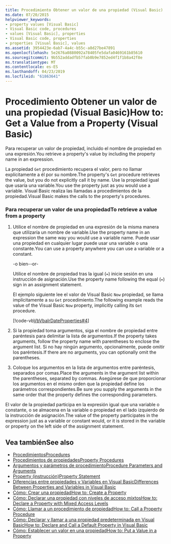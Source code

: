 ```yaml
---
title: Procedimiento Obtener un valor de una propiedad (Visual Basic)
ms.date: 07/20/2015
helpviewer_keywords:
- property values [Visual Basic]
- Visual Basic code, procedures
- values [Visual Basic], properties
- Visual Basic code, properties
- properties [Visual Basic], values
ms.assetid: 3954423e-6ab7-4a4c-b55c-a8d27be47891
ms.openlocfilehash: 5e2676a0880092a78405fe5dafa0469161b85610
ms.sourcegitcommit: 9b552addadfb57fab0b9e7852ed4f1f1b8a42f8e
ms.translationtype: MT
ms.contentlocale: es-ES
ms.lasthandoff: 04/23/2019
ms.locfileid: "61863641"
---
```

# <a name="how-to-get-a-value-from-a-property-visual-basic"></a><span data-ttu-id="beec2-102">Procedimiento Obtener un valor de una propiedad (Visual Basic)</span><span class="sxs-lookup"><span data-stu-id="beec2-102">How to: Get a Value from a Property (Visual Basic)</span></span>
<span data-ttu-id="beec2-103">Para recuperar un valor de propiedad, incluido el nombre de propiedad en una expresión.</span><span class="sxs-lookup"><span data-stu-id="beec2-103">You retrieve a property's value by including the property name in an expression.</span></span>  
  
 <span data-ttu-id="beec2-104">La propiedad `Get` procedimiento recupera el valor, pero no llamar explícitamente a él por su nombre.</span><span class="sxs-lookup"><span data-stu-id="beec2-104">The property's `Get` procedure retrieves the value, but you do not explicitly call it by name.</span></span> <span data-ttu-id="beec2-105">Use la propiedad igual que usaría una variable.</span><span class="sxs-lookup"><span data-stu-id="beec2-105">You use the property just as you would use a variable.</span></span> <span data-ttu-id="beec2-106">Visual Basic realiza las llamadas a procedimientos de la propiedad.</span><span class="sxs-lookup"><span data-stu-id="beec2-106">Visual Basic makes the calls to the property's procedures.</span></span>  
  
### <a name="to-retrieve-a-value-from-a-property"></a><span data-ttu-id="beec2-107">Para recuperar un valor de una propiedad</span><span class="sxs-lookup"><span data-stu-id="beec2-107">To retrieve a value from a property</span></span>  
  
1. <span data-ttu-id="beec2-108">Utilice el nombre de propiedad en una expresión de la misma manera que utilizaría un nombre de variable.</span><span class="sxs-lookup"><span data-stu-id="beec2-108">Use the property name in an expression the same way you would use a variable name.</span></span> <span data-ttu-id="beec2-109">Puede usar una propiedad en cualquier lugar puede usar una variable o una constante.</span><span class="sxs-lookup"><span data-stu-id="beec2-109">You can use a property anywhere you can use a variable or a constant.</span></span>  
  
     <span data-ttu-id="beec2-110">-o bien-</span><span class="sxs-lookup"><span data-stu-id="beec2-110">-or-</span></span>  
  
     <span data-ttu-id="beec2-111">Utilice el nombre de propiedad tras la igual (`=`) inicie sesión en una instrucción de asignación.</span><span class="sxs-lookup"><span data-stu-id="beec2-111">Use the property name following the equal (`=`) sign in an assignment statement.</span></span>  
  
     <span data-ttu-id="beec2-112">El ejemplo siguiente lee el valor de Visual Basic `Now` propiedad, se llama implícitamente a su `Get` procedimiento.</span><span class="sxs-lookup"><span data-stu-id="beec2-112">The following example reads the value of the Visual Basic `Now` property, implicitly calling its `Get` procedure.</span></span>  
  
     [!code-vb[VbVbalrDateProperties#4](~/samples/snippets/visualbasic/VS_Snippets_VBCSharp/VbVbalrDateProperties/VB/Module1.vb#4)]  
  
2. <span data-ttu-id="beec2-113">Si la propiedad toma argumentos, siga el nombre de propiedad entre paréntesis para delimitar la lista de argumentos.</span><span class="sxs-lookup"><span data-stu-id="beec2-113">If the property takes arguments, follow the property name with parentheses to enclose the argument list.</span></span> <span data-ttu-id="beec2-114">Si no hay ningún argumento, opcionalmente, puede omitir los paréntesis.</span><span class="sxs-lookup"><span data-stu-id="beec2-114">If there are no arguments, you can optionally omit the parentheses.</span></span>  
  
3. <span data-ttu-id="beec2-115">Coloque los argumentos en la lista de argumentos entre paréntesis, separados por comas.</span><span class="sxs-lookup"><span data-stu-id="beec2-115">Place the arguments in the argument list within the parentheses, separated by commas.</span></span> <span data-ttu-id="beec2-116">Asegúrese de que proporcionar los argumentos en el mismo orden que la propiedad define los parámetros correspondientes.</span><span class="sxs-lookup"><span data-stu-id="beec2-116">Be sure you supply the arguments in the same order that the property defines the corresponding parameters.</span></span>  
  
 <span data-ttu-id="beec2-117">El valor de la propiedad participa en la expresión igual que una variable o constante, o se almacena en la variable o propiedad en el lado izquierdo de la instrucción de asignación.</span><span class="sxs-lookup"><span data-stu-id="beec2-117">The value of the property participates in the expression just as a variable or constant would, or it is stored in the variable or property on the left side of the assignment statement.</span></span>  
  
## <a name="see-also"></a><span data-ttu-id="beec2-118">Vea también</span><span class="sxs-lookup"><span data-stu-id="beec2-118">See also</span></span>

- [<span data-ttu-id="beec2-119">Procedimientos</span><span class="sxs-lookup"><span data-stu-id="beec2-119">Procedures</span></span>](./index.md)
- [<span data-ttu-id="beec2-120">Procedimientos de propiedades</span><span class="sxs-lookup"><span data-stu-id="beec2-120">Property Procedures</span></span>](./property-procedures.md)
- [<span data-ttu-id="beec2-121">Argumentos y parámetros de procedimiento</span><span class="sxs-lookup"><span data-stu-id="beec2-121">Procedure Parameters and Arguments</span></span>](./procedure-parameters-and-arguments.md)
- [<span data-ttu-id="beec2-122">Property (instrucción)</span><span class="sxs-lookup"><span data-stu-id="beec2-122">Property Statement</span></span>](../../../../visual-basic/language-reference/statements/property-statement.md)
- [<span data-ttu-id="beec2-123">Diferencias entre propiedades y Variables en Visual Basic</span><span class="sxs-lookup"><span data-stu-id="beec2-123">Differences Between Properties and Variables in Visual Basic</span></span>](./differences-between-properties-and-variables.md)
- [<span data-ttu-id="beec2-124">Cómo: Crear una propiedad</span><span class="sxs-lookup"><span data-stu-id="beec2-124">How to: Create a Property</span></span>](./how-to-create-a-property.md)
- [<span data-ttu-id="beec2-125">Cómo: Declarar una propiedad con niveles de acceso mixtos</span><span class="sxs-lookup"><span data-stu-id="beec2-125">How to: Declare a Property with Mixed Access Levels</span></span>](./how-to-declare-a-property-with-mixed-access-levels.md)
- [<span data-ttu-id="beec2-126">Cómo: Llamar a un procedimiento de propiedad</span><span class="sxs-lookup"><span data-stu-id="beec2-126">How to: Call a Property Procedure</span></span>](./how-to-call-a-property-procedure.md)
- [<span data-ttu-id="beec2-127">Cómo: Declarar y llamar a una propiedad predeterminada en Visual Basic</span><span class="sxs-lookup"><span data-stu-id="beec2-127">How to: Declare and Call a Default Property in Visual Basic</span></span>](./how-to-declare-and-call-a-default-property.md)
- [<span data-ttu-id="beec2-128">Cómo: Establecer un valor en una propiedad</span><span class="sxs-lookup"><span data-stu-id="beec2-128">How to: Put a Value in a Property</span></span>](./how-to-put-a-value-in-a-property.md)
